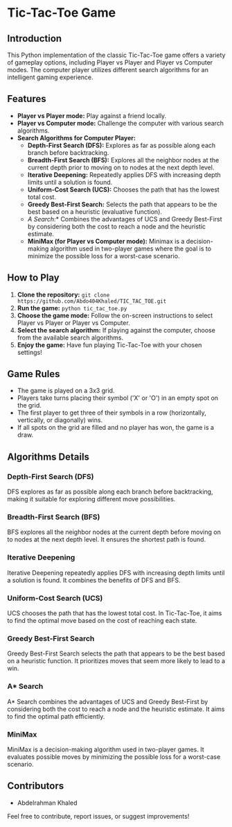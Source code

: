 # Tic-Tac-Toe Game

## Introduction
This Python implementation of the classic Tic-Tac-Toe game offers a variety of gameplay options, including Player vs Player and Player vs Computer modes. The computer player utilizes different search algorithms for an intelligent gaming experience.

## Features
- **Player vs Player mode:** Play against a friend locally.
- **Player vs Computer mode:** Challenge the computer with various search algorithms.
- **Search Algorithms for Computer Player:**
  - **Depth-First Search (DFS):** Explores as far as possible along each branch before backtracking.
  - **Breadth-First Search (BFS):** Explores all the neighbor nodes at the current depth prior to moving on to nodes at the next depth level.
  - **Iterative Deepening:** Repeatedly applies DFS with increasing depth limits until a solution is found.
  - **Uniform-Cost Search (UCS):** Chooses the path that has the lowest total cost.
  - **Greedy Best-First Search:** Selects the path that appears to be the best based on a heuristic (evaluative function).
  - **A* Search:** Combines the advantages of UCS and Greedy Best-First by considering both the cost to reach a node and the heuristic estimate.
  - **MiniMax (for Player vs Computer mode):** Minimax is a decision-making algorithm used in two-player games where the goal is to minimize the possible loss for a worst-case scenario.

## How to Play
1. **Clone the repository:** `git clone https://github.com/Abdo404Khaled/TIC_TAC_TOE.git`
2. **Run the game:** `python tic_tac_toe.py`
3. **Choose the game mode:** Follow the on-screen instructions to select Player vs Player or Player vs Computer.
4. **Select the search algorithm:** If playing against the computer, choose from the available search algorithms.
5. **Enjoy the game:** Have fun playing Tic-Tac-Toe with your chosen settings!

## Game Rules
- The game is played on a 3x3 grid.
- Players take turns placing their symbol ('X' or 'O') in an empty spot on the grid.
- The first player to get three of their symbols in a row (horizontally, vertically, or diagonally) wins.
- If all spots on the grid are filled and no player has won, the game is a draw.

## Algorithms Details

### Depth-First Search (DFS)
DFS explores as far as possible along each branch before backtracking, making it suitable for exploring different move possibilities.

### Breadth-First Search (BFS)
BFS explores all the neighbor nodes at the current depth before moving on to nodes at the next depth level. It ensures the shortest path is found.

### Iterative Deepening
Iterative Deepening repeatedly applies DFS with increasing depth limits until a solution is found. It combines the benefits of DFS and BFS.

### Uniform-Cost Search (UCS)
UCS chooses the path that has the lowest total cost. In Tic-Tac-Toe, it aims to find the optimal move based on the cost of reaching each state.

### Greedy Best-First Search
Greedy Best-First Search selects the path that appears to be the best based on a heuristic function. It prioritizes moves that seem more likely to lead to a win.

### A* Search
A* Search combines the advantages of UCS and Greedy Best-First by considering both the cost to reach a node and the heuristic estimate. It aims to find the optimal path efficiently.

### MiniMax
MiniMax is a decision-making algorithm used in two-player games. It evaluates possible moves by minimizing the possible loss for a worst-case scenario.

## Contributors
- Abdelrahman Khaled

Feel free to contribute, report issues, or suggest improvements!
